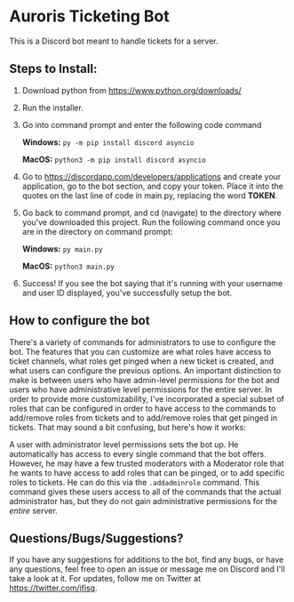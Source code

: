 # Auroris Ticketing Bot

This is a Discord bot meant to handle tickets for a server. 

## Steps to Install:

1. Download python from https://www.python.org/downloads/
2. Run the installer.
3. Go into command prompt and enter the following code command

      **Windows:** `py -m pip install discord asyncio`

      **MacOS:** `python3 -m pip install discord asyncio`

4. Go to https://discordapp.com/developers/applications and create your application, go to the bot section, and copy your token. Place it into the quotes on the last line of code in main.py, replacing the word **TOKEN**. 
5. Go back to command prompt, and cd (navigate) to the directory where you've downloaded this project. Run the following command once you are in the directory on command prompt:

      **Windows:** `py main.py`
      
      **MacOS:** `python3 main.py`
  
6. Success! If you see the bot saying that it's running with your username and user ID displayed, you've successfully setup the bot.

## How to configure the bot

There's a variety of commands for administrators to use to configure the bot. The features that you can customize are what roles have access to ticket channels, what roles get pinged when a new ticket is created, and what users can configure the previous options. An important distinction to make is between users who have admin-level permissions for the bot and users who have administrative level permissions for the entire server. In order to provide more customizability, I've incorporated a special subset of roles that can be configured in order to have access to the commands to add/remove roles from tickets and to add/remove roles that get pinged in tickets. That may sound a bit confusing, but here's how it works:

A user with administrator level permissions sets the bot up. He automatically has access to every single command that the bot offers. However, he may have a few trusted moderators with a Moderator role that he wants to have access to add roles that can be pinged, or to add specific roles to tickets. He can do this via the `.addadminrole` command. This command gives these users access to all of the commands that the actual administrator has, but they do not gain administrative permissions for the *entire* server. 

## Questions/Bugs/Suggestions?

If you have any suggestions for additions to the bot, find any bugs, or have any questions, feel free to open an issue or message me on Discord and I'll take a look at it. For updates, follow me on Twitter at https://twitter.com/ifisq.

